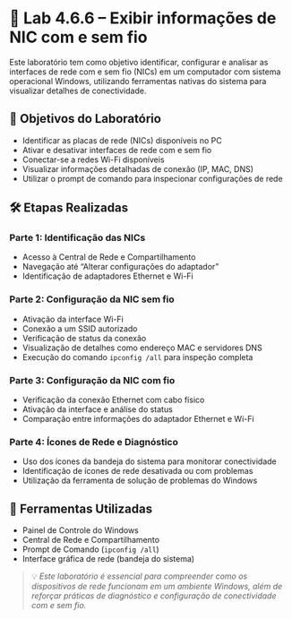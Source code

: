# 🧪 Lab 4.6.6 – Exibir informações de NIC com e sem fio

Este laboratório tem como objetivo identificar, configurar e analisar as interfaces de rede com e sem fio (NICs) em um computador com sistema operacional Windows, utilizando ferramentas nativas do sistema para visualizar detalhes de conectividade.

## 🎯 Objetivos do Laboratório

- Identificar as placas de rede (NICs) disponíveis no PC
- Ativar e desativar interfaces de rede com e sem fio
- Conectar-se a redes Wi-Fi disponíveis
- Visualizar informações detalhadas de conexão (IP, MAC, DNS)
- Utilizar o prompt de comando para inspecionar configurações de rede

## 🛠️ Etapas Realizadas

### Parte 1: Identificação das NICs
- Acesso à Central de Rede e Compartilhamento
- Navegação até “Alterar configurações do adaptador”
- Identificação de adaptadores Ethernet e Wi-Fi

### Parte 2: Configuração da NIC sem fio
- Ativação da interface Wi-Fi
- Conexão a um SSID autorizado
- Verificação de status da conexão
- Visualização de detalhes como endereço MAC e servidores DNS
- Execução do comando `ipconfig /all` para inspeção completa

### Parte 3: Configuração da NIC com fio
- Verificação da conexão Ethernet com cabo físico
- Ativação da interface e análise do status
- Comparação entre informações do adaptador Ethernet e Wi-Fi

### Parte 4: Ícones de Rede e Diagnóstico
- Uso dos ícones da bandeja do sistema para monitorar conectividade
- Identificação de ícones de rede desativada ou com problemas
- Utilização da ferramenta de solução de problemas do Windows

## 🧰 Ferramentas Utilizadas

- Painel de Controle do Windows
- Central de Rede e Compartilhamento
- Prompt de Comando (`ipconfig /all`)
- Interface gráfica de rede (bandeja do sistema)

> 💡 *Este laboratório é essencial para compreender como os dispositivos de rede funcionam em um ambiente Windows, além de reforçar práticas de diagnóstico e configuração de conectividade com e sem fio.*
